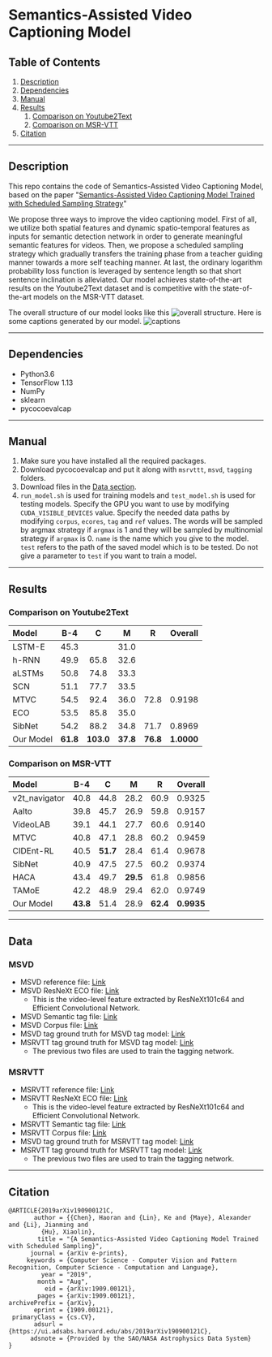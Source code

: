 # Semantics-Assisted Video Captioning Model

## Table of Contents
1. [Description](#description)
2. [Dependencies](#dependencies)
3. [Manual](#manul)
4. [Results](#results)
    1. [Comparison on Youtube2Text](#cy)
    2. [Comparison on MSR-VTT](#cm)
5. [Citation](#citation)

---
## <a name="description"></a> Description

This repo contains the code of Semantics-Assisted Video Captioning Model, based on the paper 
"[Semantics-Assisted Video Captioning Model Trained with Scheduled Sampling Strategy](https://arxiv.org/abs/1909.00121)"


We propose three ways to improve the video captioning model. First of all, we utilize both spatial 
features and dynamic spatio-temporal features as inputs for semantic detection network in order
to generate meaningful semantic features for videos. Then, we propose a scheduled sampling 
strategy which gradually transfers the training phase from a teacher guiding manner towards
a more self teaching manner. At last, the ordinary logarithm probability loss function
is leveraged by sentence length so that short sentence inclination is alleviated. Our model
achieves state-of-the-art results on the Youtube2Text dataset and is competitive with the 
state-of-the-art models on the MSR-VTT dataset.



The overall structure of our model looks like this ![overall structure](https://github.com/WingsBrokenAngel/Semantics-AssistedVideoCaptioning/blob/master/photos/overall_framework.jpg).
Here is some captions generated by our model.
![captions](https://github.com/WingsBrokenAngel/Semantics-AssistedVideoCaptioning/blob/master/photos/captions.png)

---
## <a name="dependencies"></a> Dependencies
* Python3.6
* TensorFlow 1.13
* NumPy
* sklearn
* pycocoevalcap

---
## <a name="manual"></a> Manual
1. Make sure you have installed all the required packages.
2. Download pycocoevalcap and put it along with `msrvttt`, `msvd`, `tagging` folders.
3. Download files in the [Data section](#data).
4. `run_model.sh` is used for training models and `test_model.sh` is used for testing models.
 Specify the GPU you want to use by modifying `CUDA_VISIBLE_DEVICES` value. Specify the needed 
 data paths by modifying `corpus`, `ecores`, `tag` and `ref` values. The words will be sampled
 by argmax strategy if `argmax` is 1 and they will be sampled by multinomial strategy if `argmax`
 is 0. `name` is the name which you give to the model. `test` refers to the path of the saved model
 which is to be tested. Do not give a parameter to `test` if you want to train a model.

---
## <a name="results"></a> Results

### <a name="cy"></a> Comparison on Youtube2Text

| Model   | B-4      | C        | M        | R        |  Overall |
| :------ | :------: | :------: | :------: | :------: | :------: |
|LSTM-E   | 45.3     |          | 31.0     |          |          |
|h-RNN    | 49.9     | 65.8     | 32.6     |          |          |
|aLSTMs   | 50.8     | 74.8     | 33.3     |          |          |
|SCN      | 51.1     | 77.7     | 33.5     |          |          |
|MTVC     | 54.5     | 92.4     | 36.0     | 72.8     | 0.9198   |
|ECO      | 53.5     | 85.8     | 35.0     |          |          |
|SibNet   | 54.2     | 88.2     | 34.8     | 71.7     | 0.8969   |
|Our Model| **61.8** |**103.0** |**37.8**  |**76.8**  |**1.0000**|

### <a name="cm"></a> Comparison on MSR-VTT

| Model       | B-4      | C        | M        | R        |  Overall |
| :------     | :------: | :------: | :------: | :------: | :------: |
|v2t_navigator| 40.8     | 44.8     | 28.2     | 60.9     | 0.9325   |
|Aalto        | 39.8     | 45.7     | 26.9     | 59.8     | 0.9157   |
|VideoLAB     | 39.1     | 44.1     | 27.7     | 60.6     | 0.9140   |
|MTVC         | 40.8     | 47.1     | 28.8     | 60.2     | 0.9459   |
|CIDEnt-RL    | 40.5     | **51.7** | 28.4     | 61.4     | 0.9678   |
|SibNet       | 40.9     | 47.5     | 27.5     | 60.2     | 0.9374   |
|HACA         | 43.4     | 49.7     | **29.5** | 61.8     | 0.9856   |
|TAMoE        | 42.2     | 48.9     | 29.4     | 62.0     | 0.9749   |
|Our Model    | **43.8** | 51.4     | 28.9     | **62.4** |**0.9935**|

---
## <a name="data"></a> Data

### <a name="dmsvd"></a> MSVD
- MSVD reference file: [Link](https://cloud.tsinghua.edu.cn/f/aafd02d8cf4f44529bbd/?dl=1)
- MSVD ResNeXt ECO file: [Link](https://cloud.tsinghua.edu.cn/f/8f5dfba901a34f0eb474/?dl=1)
    * This is the video-level feature extracted by ResNeXt101c64 and Efficient Convolutional Network.
- MSVD Semantic tag file: [Link](https://cloud.tsinghua.edu.cn/f/d463a2eecc7645f3965d/?dl=1)
- MSVD Corpus file: [Link](https://cloud.tsinghua.edu.cn/f/70b264998e4d40aeb1d6/?dl=1)
- MSVD tag ground truth for MSVD tag model: [Link](https://cloud.tsinghua.edu.cn/f/a8149c864cf741039c0d/?dl=1)
- MSRVTT tag ground truth for MSVD tag model: [Link](https://cloud.tsinghua.edu.cn/f/d5ee9fd74cde47feb7d6/?dl=1)
    * The previous two files are used to train the tagging network.

### <a name="dmsrvtt"></a> MSRVTT
- MSRVTT reference file: [Link](https://cloud.tsinghua.edu.cn/f/5c5d25edacae415fa0bf/?dl=1)
- MSRVTT ResNeXt ECO file: [Link](https://cloud.tsinghua.edu.cn/f/8ecb879d77db41b2b06c/?dl=1)
    * This is the video-level feature extracted by ResNeXt101c64 and Efficient Convolutional Network.
- MSRVTT Semantic tag file: [Link](https://cloud.tsinghua.edu.cn/f/07158bab9f7a4ba3918b/?dl=1)
- MSRVTT Corpus file: [Link](https://cloud.tsinghua.edu.cn/f/97cb4f640f194731a550/?dl=1)
- MSVD tag ground truth for MSRVTT tag model: [Link](https://cloud.tsinghua.edu.cn/f/5d411b6e16f64da58bb5/?dl=1)
- MSRVTT tag ground truth for MSRVTT tag model: [Link](https://cloud.tsinghua.edu.cn/f/831616470b344dec9de0/?dl=1)
    * The previous two files are used to train the tagging network.

---
## <a name="citation"></a> Citation

    @ARTICLE{2019arXiv190900121C,
           author = {{Chen}, Haoran and {Lin}, Ke and {Maye}, Alexander and {Li}, Jianming and
             {Hu}, Xiaolin},
            title = "{A Semantics-Assisted Video Captioning Model Trained with Scheduled Sampling}",
          journal = {arXiv e-prints},
         keywords = {Computer Science - Computer Vision and Pattern Recognition, Computer Science - Computation and Language},
             year = "2019",
            month = "Aug",
              eid = {arXiv:1909.00121},
            pages = {arXiv:1909.00121},
    archivePrefix = {arXiv},
           eprint = {1909.00121},
     primaryClass = {cs.CV},
           adsurl = {https://ui.adsabs.harvard.edu/abs/2019arXiv190900121C},
          adsnote = {Provided by the SAO/NASA Astrophysics Data System}
    }

